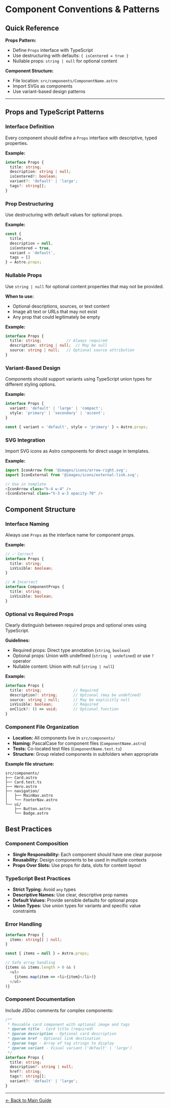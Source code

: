 # Component Conventions & Patterns

## Quick Reference

**Props Pattern:**
- Define `Props` interface with TypeScript
- Use destructuring with defaults: `{ isCentered = true }`
- Nullable props: `string | null` for optional content

**Component Structure:**
- File location: `src/components/ComponentName.astro`
- Import SVGs as components
- Use variant-based design patterns

---

## Props and TypeScript Patterns

### Interface Definition
Every component should define a `Props` interface with descriptive, typed properties.

**Example:**
```typescript
interface Props {
  title: string;
  description: string | null;
  isCentered?: boolean;
  variant?: 'default' | 'large';
  tags?: string[];
}
```

### Prop Destructuring
Use destructuring with default values for optional props.

**Example:**
```typescript
const {
  title,
  description = null,
  isCentered = true,
  variant = 'default',
  tags = []
} = Astro.props;
```

### Nullable Props
Use `string | null` for optional content properties that may not be provided.

**When to use:**
- Optional descriptions, sources, or text content
- Image alt text or URLs that may not exist
- Any prop that could legitimately be empty

**Example:**
```typescript
interface Props {
  title: string;           // Always required
  description: string | null;  // May be null
  source: string | null;   // Optional source attribution
}
```

### Variant-Based Design
Components should support variants using TypeScript union types for different styling options.

**Example:**
```typescript
interface Props {
  variant: 'default' | 'large' | 'compact';
  style: 'primary' | 'secondary' | 'accent';
}

const { variant = 'default', style = 'primary' } = Astro.props;
```

### SVG Integration
Import SVG icons as Astro components for direct usage in templates.

**Example:**
```typescript
import IconArrow from '@images/icons/arrow-right.svg';
import IconExternal from '@images/icons/external-link.svg';

// Use in template
<IconArrow class="h-4 w-4" />
<IconExternal class="h-3 w-3 opacity-70" />
```

## Component Structure

### Interface Naming
Always use `Props` as the interface name for component props.

**Example:**
```typescript
// ✅ Correct
interface Props {
  title: string;
  isVisible: boolean;
}

// ❌ Incorrect
interface ComponentProps {
  title: string;
  isVisible: boolean;
}
```

### Optional vs Required Props
Clearly distinguish between required props and optional ones using TypeScript.

**Guidelines:**
- Required props: Direct type annotation (`string`, `boolean`)
- Optional props: Union with undefined (`string | undefined`) or use `?` operator
- Nullable content: Union with null (`string | null`)

**Example:**
```typescript
interface Props {
  title: string;              // Required
  description?: string;       // Optional (may be undefined)
  source: string | null;      // May be explicitly null
  isVisible: boolean;         // Required
  onClick?: () => void;       // Optional function
}
```

### Component File Organization
- **Location:** All components live in `src/components/`
- **Naming:** PascalCase for component files (`ComponentName.astro`)
- **Tests:** Co-located test files (`ComponentName.test.ts`)
- **Structure:** Group related components in subfolders when appropriate

**Example file structure:**
```
src/components/
├── Card.astro
├── Card.test.ts
├── Hero.astro
├── navigation/
│   ├── MainNav.astro
│   └── FooterNav.astro
└── ui/
    ├── Button.astro
    └── Badge.astro
```

## Best Practices

### Component Composition
- **Single Responsibility:** Each component should have one clear purpose
- **Reusability:** Design components to be used in multiple contexts
- **Props Over Slots:** Use props for data, slots for content layout

### TypeScript Best Practices
- **Strict Typing:** Avoid `any` types
- **Descriptive Names:** Use clear, descriptive prop names
- **Default Values:** Provide sensible defaults for optional props
- **Union Types:** Use union types for variants and specific value constraints

### Error Handling
```typescript
interface Props {
  items: string[] | null;
}

const { items = null } = Astro.props;

// Safe array handling
{items && items.length > 0 && (
  <ul>
    {items.map(item => <li>{item}</li>)}
  </ul>
)}
```

### Component Documentation
Include JSDoc comments for complex components:

```typescript
/**
 * Reusable card component with optional image and tags
 * @param title - Card title (required)
 * @param description - Optional card description
 * @param href - Optional link destination
 * @param tags - Array of tag strings to display
 * @param variant - Visual variant ('default' | 'large')
 */
interface Props {
  title: string;
  description?: string | null;
  href?: string;
  tags?: string[];
  variant?: 'default' | 'large';
}
```

---

[← Back to Main Guide](./AI_AGENT_GUIDE.md)